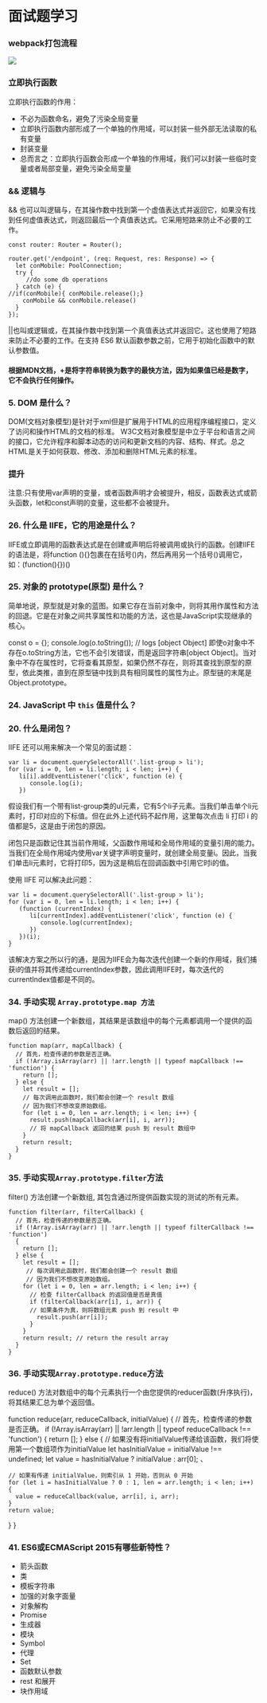 #  面试题学习
###  webpack打包流程
![](/i/2980bc0f-b64d-494e-8c30-1363eb190c96.jpg)
###  立即执行函数
立即执行函数的作用：
- 不必为函数命名，避免了污染全局变量
- 立即执行函数内部形成了一个单独的作用域，可以封装一些外部无法读取的私有变量
- 封装变量
- 总而言之：立即执行函数会形成一个单独的作用域，我们可以封装一些临时变量或者局部变量，避免污染全局变量
###  && 逻辑与
&& 也可以叫逻辑与，在其操作数中找到第一个虚值表达式并返回它，如果没有找到任何虚值表达式，则返回最后一个真值表达式。它采用短路来防止不必要的工作。
```
const router: Router = Router();

router.get('/endpoint', (req: Request, res: Response) => {
  let conMobile: PoolConnection;
  try {
     //do some db operations
  } catch (e) {
//if(conMobile){ conMobile.release();}
    conMobile && conMobile.release()
  }
});
```
||也叫或逻辑或，在其操作数中找到第一个真值表达式并返回它。这也使用了短路来防止不必要的工作。在支持 ES6 默认函数参数之前，它用于初始化函数中的默认参数值。
####  根据MDN文档，+是将字符串转换为数字的最快方法，因为如果值已经是数字，它不会执行任何操作。

### 5. DOM 是什么？
DOM(文档对象模型)是针对于xml但是扩展用于HTML的应用程序编程接口，定义了访问和操作HTML的文档的标准。
W3C文档对象模型是中立于平台和语言之间的接口，它允许程序和脚本动态的访问和更新文档的内容、结构、样式。总之HTML是关于如何获取、修改、添加和删除HTML元素的标准。
###  提升
注意:只有使用var声明的变量，或者函数声明才会被提升，相反，函数表达式或箭头函数，let和const声明的变量，这些都不会被提升。
###  26. 什么是 IIFE，它的用途是什么？
IIFE或立即调用的函数表达式是在创建或声明后将被调用或执行的函数。创建IIFE的语法是，将function (){}包裹在在括号()内，然后再用另一个括号()调用它，如：(function(){})()
### 25. 对象的 prototype(原型) 是什么？
简单地说，原型就是对象的蓝图。如果它存在当前对象中，则将其用作属性和方法的回退。它是在对象之间共享属性和功能的方法，这也是JavaScript实现继承的核心。

const o = {};
console.log(o.toString()); // logs [object Object] 
即使o对象中不存在o.toString方法，它也不会引发错误，而是返回字符串[object Object]。当对象中不存在属性时，它将查看其原型，如果仍然不存在，则将其查找到原型的原型，依此类推，直到在原型链中找到具有相同属性的属性为止。原型链的末尾是Object.prototype。

###  24. JavaScript 中 `this` 值是什么？
###  20. 什么是闭包？
IIFE 还可以用来解决一个常见的面试题：

```
var li = document.querySelectorAll('.list-group > li');
for (var i = 0, len = li.length; i < len; i++) {
   li[i].addEventListener('click', function (e) {
      console.log(i);
   })
```

假设我们有一个带有list-group类的ul元素，它有5个li子元素。当我们单击单个li元素时，打印对应的下标值。但在此外上述代码不起作用，这里每次点击 li 打印 i 的值都是5，这是由于闭包的原因。

闭包只是函数记住其当前作用域，父函数作用域和全局作用域的变量引用的能力。当我们在全局作用域内使用var关键字声明变量时，就创建全局变量i。因此，当我们单击li元素时，它将打印5，因为这是稍后在回调函数中引用它时i的值。

使用 IIFE 可以解决此问题：

```
var li = document.querySelectorAll('.list-group > li');
for (var i = 0, len = li.length; i < len; i++) {
   (function (currentIndex) {
      li[currentIndex].addEventListener('click', function (e) {
         console.log(currentIndex);
      })
   })(i);
}
```
该解决方案之所以行的通，是因为IIFE会为每次迭代创建一个新的作用域，我们捕获i的值并将其传递给currentIndex参数，因此调用IIFE时，每次迭代的currentIndex值都是不同的。
###  34. 手动实现 `Array.prototype.map 方法`
map() 方法创建一个新数组，其结果是该数组中的每个元素都调用一个提供的函数后返回的结果。

```
function map(arr, mapCallback) {
  // 首先，检查传递的参数是否正确。
  if (!Array.isArray(arr) || !arr.length || typeof mapCallback !== 'function') { 
    return [];
  } else {
    let result = [];
    // 每次调用此函数时，我们都会创建一个 result 数组
    // 因为我们不想改变原始数组。
    for (let i = 0, len = arr.length; i < len; i++) {
      result.push(mapCallback(arr[i], i, arr)); 
      // 将 mapCallback 返回的结果 push 到 result 数组中
    }
    return result;
  }
}
```
###  35. 手动实现`Array.prototype.filter`方法

filter() 方法创建一个新数组, 其包含通过所提供函数实现的测试的所有元素。

```
function filter(arr, filterCallback) {
  // 首先，检查传递的参数是否正确。
  if (!Array.isArray(arr) || !arr.length || typeof filterCallback !== 'function') 
  {
    return [];
  } else {
    let result = [];
     // 每次调用此函数时，我们都会创建一个 result 数组
     // 因为我们不想改变原始数组。
    for (let i = 0, len = arr.length; i < len; i++) {
      // 检查 filterCallback 的返回值是否是真值
      if (filterCallback(arr[i], i, arr)) { 
      // 如果条件为真，则将数组元素 push 到 result 中
        result.push(arr[i]);
      }
    }
    return result; // return the result array
  }
}
```
###  36. 手动实现`Array.prototype.reduce`方法
reduce() 方法对数组中的每个元素执行一个由您提供的reducer函数(升序执行)，将其结果汇总为单个返回值。

function reduce(arr, reduceCallback, initialValue) {
  // 首先，检查传递的参数是否正确。
  if (!Array.isArray(arr) || !arr.length || typeof reduceCallback !== 'function') 
  {
    return [];
  } else {
    // 如果没有将initialValue传递给该函数，我们将使用第一个数组项作为initialValue
    let hasInitialValue = initialValue !== undefined;
    let value = hasInitialValue ? initialValue : arr[0];
   、

    // 如果有传递 initialValue，则索引从 1 开始，否则从 0 开始
    for (let i = hasInitialValue ? 0 : 1, len = arr.length; i < len; i++) {
      value = reduceCallback(value, arr[i], i, arr); 
    }
    return value;
  }
}
### 41. ES6或ECMAScript 2015有哪些新特性？
- 箭头函数
- 类
- 模板字符串
- 加强的对象字面量
- 对象解构
- Promise
- 生成器
- 模块
- Symbol
- 代理
- Set
- 函数默认参数
- rest 和展开
- 块作用域
